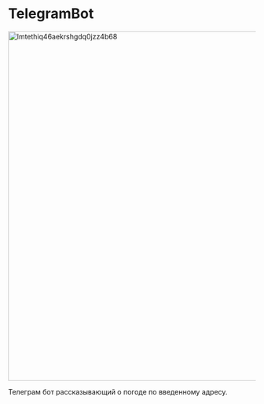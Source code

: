 # TelegramBot

<img width="710" alt="lmtethiq46aekrshgdq0jzz4b68" src="https://user-images.githubusercontent.com/63601766/97866625-514a1a00-1d1d-11eb-8830-d1322b9bcd87.png">

Телеграм бот рассказывающий о погоде по введенному адресу.


